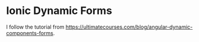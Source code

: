 # Ionic Dynamic Forms
I follow the tutorial from https://ultimatecourses.com/blog/angular-dynamic-components-forms.
